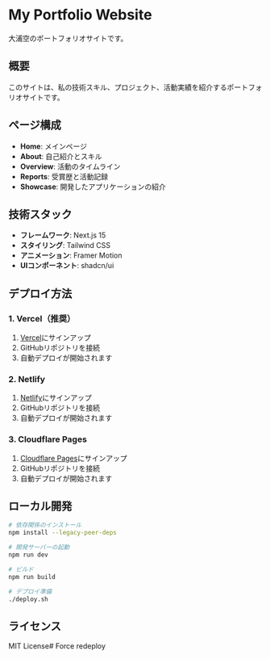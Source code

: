 # My Portfolio Website

大浦空のポートフォリオサイトです。

## 概要

このサイトは、私の技術スキル、プロジェクト、活動実績を紹介するポートフォリオサイトです。

## ページ構成

- **Home**: メインページ
- **About**: 自己紹介とスキル
- **Overview**: 活動のタイムライン
- **Reports**: 受賞歴と活動記録
- **Showcase**: 開発したアプリケーションの紹介

## 技術スタック

- **フレームワーク**: Next.js 15
- **スタイリング**: Tailwind CSS
- **アニメーション**: Framer Motion
- **UIコンポーネント**: shadcn/ui

## デプロイ方法

### 1. Vercel（推奨）
1. [Vercel](https://vercel.com)にサインアップ
2. GitHubリポジトリを接続
3. 自動デプロイが開始されます

### 2. Netlify
1. [Netlify](https://netlify.com)にサインアップ
2. GitHubリポジトリを接続
3. 自動デプロイが開始されます

### 3. Cloudflare Pages
1. [Cloudflare Pages](https://pages.cloudflare.com)にサインアップ
2. GitHubリポジトリを接続
3. 自動デプロイが開始されます

## ローカル開発

```bash
# 依存関係のインストール
npm install --legacy-peer-deps

# 開発サーバーの起動
npm run dev

# ビルド
npm run build

# デプロイ準備
./deploy.sh
```

## ライセンス

MIT License# Force redeploy
